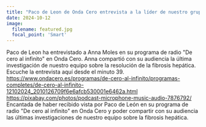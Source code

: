 ```yaml
---
title: "Paco de Leon de Onda Cero entrevista a la líder de nuestro grupo, la Dra. Anna Moles, sobre nuestra última investigación en resolución de fibrosis."
date: 2024-10-12
image:
  filename: featured.jpg
  focal_point: 'Smart'
---
```


Paco de Leon ha entrevistado a Anna Moles en su programa de radio "De cero al infinito" en Onda Cero. Anna compartió con su audiencia la última investigación de nuestro equipo sobre la resolución de la fibrosis hepática. Escuche la entrevista aquí desde el minuto 39. https://www.ondacero.es/programas/de-cero-al-infinito/programas-completes/de-cero-al-infinito-12102024_2010126709f6e6afcb530001e6462a.html https://pixabay.com/photos/podcast-microphone-music-audio-7876792/ Encantada de haber recibido vista por Paco de León en su programa de radio "De cero al infinito" en Onda Cero y poder compartir con su audiencia las últimas investigaciones de nuestro equipo sobre la fibrosis hepática.